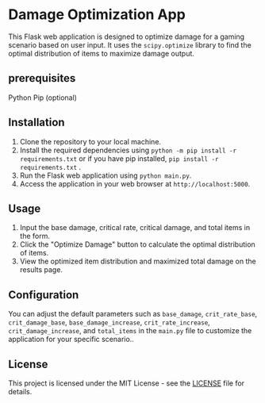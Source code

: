 # Damage Optimization App

This Flask web application is designed to optimize damage for a gaming scenario based on user input. It uses the `scipy.optimize` library to find the optimal distribution of items to maximize damage output.

## prerequisites
Python
Pip (optional)

## Installation

1. Clone the repository to your local machine.
2. Install the required dependencies using `python -m pip install -r requirements.txt` or if you have pip installed, `pip install -r requirements.txt` .
3. Run the Flask web application using `python main.py`.
4. Access the application in your web browser at `http://localhost:5000`.

## Usage

1. Input the base damage, critical rate, critical damage, and total items in the form.
2. Click the "Optimize Damage" button to calculate the optimal distribution of items.
3. View the optimized item distribution and maximized total damage on the results page.

## Configuration

You can adjust the default parameters such as `base_damage`, `crit_rate_base`, `crit_damage_base`, `base_damage_increase`, `crit_rate_increase`, `crit_damage_increase`, and `total_items` in the `main.py` file to customize the application for your specific scenario..

## License

This project is licensed under the MIT License - see the [LICENSE](LICENSE) file for details.
